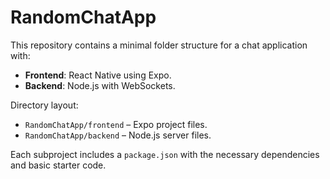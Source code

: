 # RandomChatApp

This repository contains a minimal folder structure for a chat application with:

- **Frontend**: React Native using Expo.
- **Backend**: Node.js with WebSockets.

Directory layout:

- `RandomChatApp/frontend` – Expo project files.
- `RandomChatApp/backend` – Node.js server files.

Each subproject includes a `package.json` with the necessary dependencies and basic starter code.
